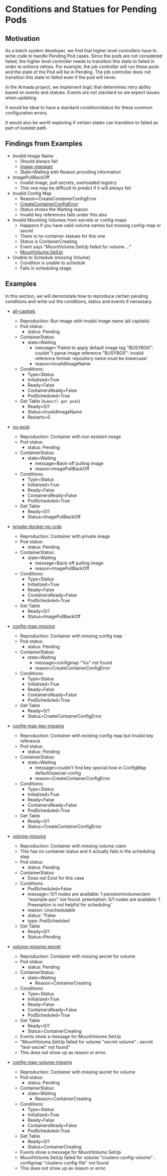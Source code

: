 # Conditions and Statues for Pending Pods

## Motivation

As a batch system developer, we find that higher level controllers have to write code to handle Pending Pod cases.  Since the pods are not considered failed, the higher level controller needs to transition this state to failed in order to enforce retries.  For example, the job controller will run these pods and the state of the Pod will be in Pending.  The job controller does not transition this state to failed even if the pod will never.

In the Armada project, we implement logic that determines retry ability based on events and statues.  Events are not standard so we expect issues when updating.  

It would be ideal to have a standard condition/status for these common configuration errors.

It would also be worth exploring if certain states can transition to failed as part of kubelet path.

## Findings from Examples

- Invalid Image Name
  - Should always fail
  - [image-manager](https://github.com/kubernetes/kubernetes/blob/master/pkg/kubelet/images/image_manager.go#L107)
  - State=Waiting with Reason providing information
- ImagePullBackOff
  - invalid image, pull secrets, overloaded registry
  - This one may be difficult to predict if it will always fail
- Invalid Config Map
  - Reason=CreateContainerConfigError
  - [CreateContainerConfigError](https://github.com/kubernetes/kubernetes/blob/master/pkg/kubelet/kuberuntime/kuberuntime_container.go#L173)
  - Status shows the Waiting reason
  - Invalid key references falls under this also
- Invalid Mounting Volumes from secrets or config-maps
  - Happens if you have valid volume names but missing config-map or secret
  - There is no container statues for this one
  - Status is ContainerCreating
  - Event says "MountVolume.SetUp failed for volume ..."
  - [MountVolume.SetUp](https://github.com/kubernetes/kubernetes/blob/master/pkg/volume/util/operationexecutor/operation_generator.go#L530)
- Unable to Schedule (missing Volume)
  - Condition is unable to schedule
  - Fails in scheduling stage.

## Examples
In this section, we will demonstate how to reproduce certain pending conditions and write out the conditions, status and events if necessary.
- [all-capitals](./Pods/All-Capitals/all-capitals.yaml)
  - Reproduction: Run image with invalid image name (all capitals)
  - Pod status:
    - status: Pending
  - ContainerStatus:
    - state=Waiting
      - message='Failed to apply default image tag "BUSYBOX": couldn''t parse image
            reference "BUSYBOX": invalid reference format: repository name must be
            lowercase'
      - reason=InvalidImageName
  - Conditions:
    - Type=Status
    - Initialized=True
    - Ready=False
    - ContainersReady=False
    - PodScheduled=True
  - Get Table (`kubectl get pods`)
    - Ready=0/1
    - Status=InvalidImageName
    - Restarts=0
- [no-exist](./Pods/NoExist/no-exist.yaml)
  - Reproduction: Container with non existent image
  - Pod status:
    - status: Pending
  - ContainerStatus:
    - state=Waiting
      - message=Back-off pulling image
      - reason=ImagePullBackOff
  - Conditions:
    - Type=Status
    - Initialized=True
    - Ready=False
    - ContainersReady=False
    - PodScheduled=True
  - Get Table
    - Ready=0/1
    - Status=ImagePullBackOff
- [private-docker-no-crds](./Pods/Container-Private/container-private.yaml)
  - Reproduction: Container with private image
  - Pod status:
    - status: Pending
  - ContainerStatus:
    - state=Waiting
      - message=Back-off pulling image
      - reason=ImagePullBackOff
  - Conditions:
    - Type=Status
    - Initialized=True
    - Ready=False
    - ContainersReady=False
    - PodScheduled=True
  - Get Table
    - Ready=0/1
    - Status=ImagePullBackOff
- [config-map-missing](./Pods/Config-Map-Missing/config-map-missing.yaml)
  - Reproduction: Container with missing config map
  - Pod status:
    - status: Pending
  - ContainerStatus:
    - state=Waiting
      - message=configmap "%s" not found
      - reason=CreateContainerConfigError
  - Conditions:
    - Type=Status
    - Initialized=True
    - Ready=False
    - ContainersReady=False
    - PodScheduled=True
  - Get Table
    - Ready=0/1
    - Status=CreateContainerConfigError
- [config-map-key-missing](./Pods/Config-Map-Found-Missing-Key/config-map-found-missing-key.yaml)
  - Reproduction: Container with existing config map but invalid key reference
  - Pod status:
    - status: Pending
  - ContainerStatus:
    - state=Waiting
      - message=couldn't find key special.how in ConfigMap default/special-config
      - reason=CreateContainerConfigError
  - Conditions:
    - Type=Status
    - Initialized=True
    - Ready=False
    - ContainersReady=False
    - PodScheduled=True
  - Get Table
    - Ready=0/1
    - Status=CreateContainerConfigError

- [volume-missing](./Pods/Volume-Missing/volume-missing.yaml)
  - Reproduction: Container with missing volume claim
  - This has no container status and it actually fails in the scheduling step.
  - Pod status:
    - status: Pending
  - ContainerStatus:
    - Does not Exist for this case
  - Conditions:
    - PodScheduled=False
    - message='0/1 nodes are available: 1 persistentvolumeclaim "example-pvc" not found.
      preemption: 0/1 nodes are available: 1 Preemption is not helpful for scheduling.'
    - reason: Unschedulable
    - status: "False
    - type: PodScheduled
  - Get Table
    - Ready=0/1
    - Status=Pending
- [volume-missing-secret](./Pods/Volume-Secret-Mount/volume-secret-mount.yaml)
  - Reproduction: Container with missing secret for volume
  - Pod status:
    - status: Pending
  - ContainerStatus:
    - state=Waiting
      - Reason=ContainerCreating
  - Conditions:
    - Type=Status
    - Initialized=True
    - Ready=False
    - ContainersReady=False
    - PodScheduled=True
  - Get Table
    - Ready=0/1
    - Status=ContainerCreating
  - Events show a message for MountVolume.SetUp
  - "MountVolume.SetUp failed for volume "secret-volume" : secret "test-secret" not found"
  - This does not show up as reason or error.
- [config-map-volume-missing](./Pods/Config-Map-Mount-Volume/config-map-mount-volume.yaml)
  - Reproduction: Container with missing secret for volume
  - Pod status:
    - status: Pending
  - ContainerStatus:
    - state=Waiting
      - Reason=ContainerCreating
  - Conditions:
    - Type=Status
    - Initialized=True
    - Ready=False
    - ContainersReady=False
    - PodScheduled=True
  - Get Table
    - Ready=0/1
    - Status=ContainerCreating
  - Events show a message for MountVolume.SetUp
  - MountVolume.SetUp failed for volume "clusters-config-volume" : configmap "clusters-config-file" not found
  - This does not show up as reason or error.

  

